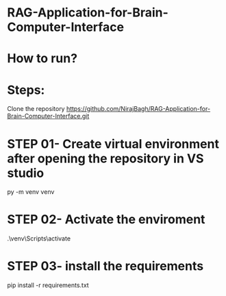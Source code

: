 # RAG-Application-for-Brain-Computer-Interface

# How to run?
# Steps:
Clone the repository
https://github.com/NirajBagh/RAG-Application-for-Brain-Computer-Interface.git
# STEP 01- Create virtual environment after opening the repository in VS studio
py -m venv venv 
# STEP 02- Activate the enviroment
.\venv\Scripts\activate
# STEP 03- install the requirements
pip install -r requirements.txt
